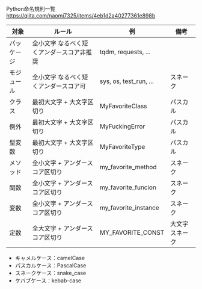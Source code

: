 
Python命名規則一覧
https://qiita.com/naomi7325/items/4eb1d2a40277361e898b

| 対象    | ルール                   | 例                      | 備考      |
| ----- | --------------------- | ---------------------- | ------- |
| パッケージ | 全小文字 なるべく短くアンダースコア非推奨 | tqdm, requests, ...    |         |
| モジュール | 全小文字 なるべく短くアンダースコア可   | sys, os, test_run, ... | スネーク    |
| クラス   | 最初大文字 + 大文字区切り        | MyFavoriteClass        | パスカル    |
| 例外    | 最初大文字 + 大文字区切り        | MyFuckingError         | パスカル    |
| 型変数   | 最初大文字 + 大文字区切り        | MyFavoriteType         | パスカル    |
| メソッド  | 全小文字 + アンダースコア区切り     | my_favorite_method     | スネーク    |
| 関数    | 全小文字 + アンダースコア区切り     | my_favorite_funcion    | スネーク    |
| 変数    | 全小文字 + アンダースコア区切り     | my_favorite_instance   | スネーク    |
| 定数    | 全大文字 + アンダースコア区切り     | MY_FAVORITE_CONST      | 大文字スネーク |

- キャメルケース：camelCase
- パスカルケース：PascalCase
- スネークケース：snake_case
- ケバブケース：kebab-case
